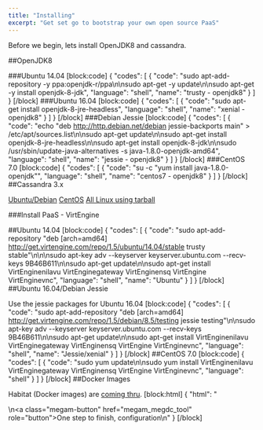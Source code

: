 ```yaml
---
title: "Installing"
excerpt: "Get set go to bootstrap your own open source PaaS"
---
```

Before we begin, lets install OpenJDK8 and cassandra.

##OpenJDK8

###Ubuntu 14.04
[block:code]
{
  "codes": [
    {
      "code": "sudo apt-add-repository -y ppa:openjdk-r/ppa\n\nsudo apt-get -y update\n\nsudo apt-get -y install openjdk-8-jdk",
      "language": "shell",
      "name": "trusty - openjdk8"
    }
  ]
}
[/block]
###Ubuntu 16.04
[block:code]
{
  "codes": [
    {
      "code": "sudo apt-get install openjdk-8-jre-headless",
      "language": "shell",
      "name": "xenial - openjdk8"
    }
  ]
}
[/block]
###Debian Jessie
[block:code]
{
  "codes": [
    {
      "code": "echo \"deb http://http.debian.net/debian jessie-backports main\" > /etc/apt/sources.list\n\nsudo apt-get update\n\nsudo apt-get install openjdk-8-jre-headless\n\nsudo apt-get install openjdk-8-jdk\n\nsudo /usr/sbin/update-java-alternatives -s java-1.8.0-openjdk-amd64",
      "language": "shell",
      "name": "jessie - openjdk8"
    }
  ]
}
[/block]
###CentOS 7.0
[block:code]
{
  "codes": [
    {
      "code": "su -c \"yum install java-1.8.0-openjdk\"",
      "language": "shell",
      "name": "centos7 - openjdk8"
    }
  ]
}
[/block]
##Cassandra 3.x 

[Ubuntu/Debian](http://docs.datastax.com/en/cassandra/3.x/cassandra/install/installDeb.html)
[CentOS](http://docs.datastax.com/en/cassandra/3.x/cassandra/install/installRHEL.html)
[All Linux using tarball](http://docs.datastax.com/en/cassandra/3.x/cassandra/install/installTarball.html)

###Install PaaS - VirtEngine

##Ubuntu 14.04
[block:code]
{
  "codes": [
    {
      "code": "sudo apt-add-repository \"deb [arch=amd64] http://get.virtengine.com/repo/1.5/ubuntu/14.04/stable trusty stable\"\n\n\nsudo apt-key adv --keyserver keyserver.ubuntu.com --recv-keys 9B46B611\n\nsudo apt-get update\n\nsudo apt-get install VirtEnginenilavu VirtEnginegateway VirtEnginensq VirtEngine VirtEnginevnc",
      "language": "shell",
      "name": "Ubuntu"
    }
  ]
}
[/block]
##Ubuntu 16.04/Debian Jessie

Use the jessie packages for Ubuntu 16.04
[block:code]
{
  "codes": [
    {
      "code": "sudo apt-add-repository \"deb [arch=amd64] http://get.virtengine.com/repo/1.5/debian/8.5/testing jessie testing\"\n\nsudo apt-key adv --keyserver keyserver.ubuntu.com --recv-keys 9B46B611\n\nsudo apt-get update\n\nsudo apt-get install VirtEnginenilavu VirtEnginegateway VirtEnginensq VirtEngine VirtEnginevnc",
      "language": "shell",
      "name": "Jessie/xenial"
    }
  ]
}
[/block]
##CentOS 7.0
[block:code]
{
  "codes": [
    {
      "code": "sudo yum update\n\nsudo yum install VirtEnginenilavu VirtEnginegateway VirtEnginensq VirtEngine VirtEnginevnc",
      "language": "shell"
    }
  ]
}
[/block]
##Docker Images

Habitat (Docker images) are [coming thru](https://github.comvirtenginesys/habitat_plans).
[block:html]
{
  "html": "<div></div>\n<a class=\"megam-button\" href=\"megam_megdc_tool\" role=\"button\">One step to finish, configuration</a>\n<style>\n\n</style>"
}
[/block]
